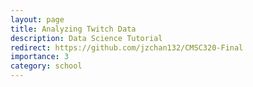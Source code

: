 ```yaml
---
layout: page
title: Analyzing Twitch Data
description: Data Science Tutorial
redirect: https://github.com/jzchan132/CMSC320-Final
importance: 3
category: school
---
```


```
